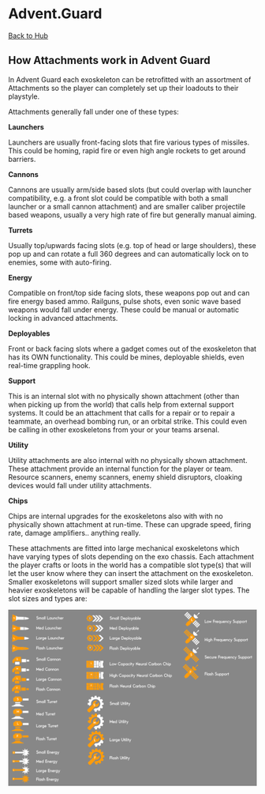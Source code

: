 # Advent.Guard

[Back to Hub](../README.md)

## How Attachments work in Advent Guard

In Advent Guard each exoskeleton can be retrofitted with an assortment of Attachments so the player can completely set up their loadouts to their playstyle. 

Attachments generally fall under one of these types:

**Launchers** 

Launchers are usually front-facing slots that fire various types of missiles. This could be homing, rapid fire or even high angle rockets to get around barriers.

**Cannons**

Cannons are usually arm/side based slots (but could overlap with launcher compatibility, e.g. a front slot could be compatible with both a small launcher or a small cannon attachment) and are smaller caliber projectile based weapons, usually a very high rate of fire but generally manual aiming.

**Turrets**

Usually top/upwards facing slots (e.g. top of head or large shoulders), these pop up and can rotate a full 360 degrees and can automatically lock on to enemies, some with auto-firing.

**Energy**

Compatible on front/top side facing slots, these weapons pop out and can fire energy based ammo. Railguns, pulse shots, even sonic wave based weapons would fall under energy. These could be manual or automatic locking in advanced attachments.

**Deployables**

Front or back facing slots where a gadget comes out of the exoskeleton that has its OWN functionality. This could be mines, deployable shields, even real-time grappling hook.

**Support**

This is an internal slot with no physically shown attachment (other than when picking up from the world) that calls help from external support systems. It could be an attachment that calls for a repair or to repair a teammate, an overhead bombing run, or an orbital strike. This could even be calling in other exoskeletons from your or your teams arsenal.

**Utility**

Utility attachments are also internal with no physically shown attachment. These attachment provide an internal function for the player or team. Resource scanners, enemy scanners, enemy shield disruptors, cloaking devices would fall under utility attachments.

**Chips**

Chips are internal upgrades for the exoskeletons also with with no physically shown attachment at run-time. These can upgrade speed, firing rate, damage amplifiers.. anything really.


These attachments are fitted into large mechanical exoskeletons which have varying types of slots depending on the exo chassis. Each attachment the player crafts or loots in the world has a compatible slot type(s) that will let the user know where they can insert the attachment on the exoskeleton. Smaller exoskeletons will support smaller sized slots while larger and heavier exoskeletons will be capable of handling the larger slot types. The slot sizes and types are:

![Slot Size Chart](../Media/Images/SlotSizeChart.png)

